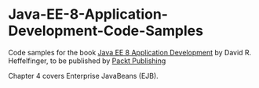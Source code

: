 # Java-EE-8-Application-Development-Code-Samples
Code samples for the book [Java EE 8 Application Development](https://www.packtpub.com/application-development/java-ee-8-application-development) by David R. Heffelfinger, to be published by [Packt Publishing](http://www.packtpub.com)

Chapter 4 covers Enterprise JavaBeans (EJB).
